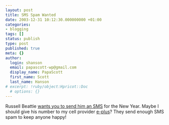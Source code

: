 ```yaml
---
layout: post
title: SMS Spam Wanted
date: 2003-12-31 10:12:30.000000000 +01:00
categories:
- blogging
tags: []
status: publish
type: post
published: true
meta: {}
author:
  login: shanson
  email: papascott-wp@gmail.com
  display_name: PapaScott
  first_name: Scott
  last_name: Hanson
# excerpt: !ruby/object:Hpricot::Doc
  # options: {}
---
```

<p>Russell Beattie <a title="Russell Beattie Notebook" href="http://www.russellbeattie.com/notebook/1005546.html">wants you to send him an SMS</a> for the New Year. Maybe I should give his number to my cell provider <a href="http://www.eplus.de/">e-plus</a>? They send enough SMS spam to keep anyone happy!</p>
